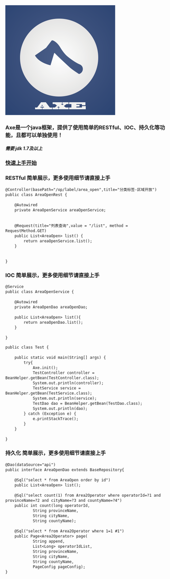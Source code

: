 <img src='https://github.com/DongyuCai/Axe/blob/branch-jdk1.7/axe/favicon.png'/>

### Axe是一个java框架，提供了使用简单的RESTful、IOC、持久化等功能，且都可以单独使用！

##### 需要 jdk 1.7及以上

### [快速上手开始](https://github.com/DongyuCai/Axe/blob/branch-jdk1.7/GET_START.md)

### RESTful 简单展示，更多使用细节请直接上手
```
@Controller(basePath="/op/label/area_open",title="分类标签-区域开放")
public class AreaOpenRest {
	
	@Autowired
	private AreaOpenService areaOpenService;
	

	@Request(title="列表查询",value = "/list", method = RequestMethod.GET)
	public List<AreaOpen> list() {
		return areaOpenService.list();
	}
	
	
}
```

### IOC 简单展示，更多使用细节请直接上手
```
@Service
public class AreaOpenService {
	
	@Autowired
	private AreaOpenDao areaOpenDao;

	public List<AreaOpen> list(){
		return areaOpenDao.list();
	}
	
}
```
```
public class Test {
	
	public static void main(String[] args) {
		try{
			Axe.init();
			TestController controller = BeanHelper.getBean(TestController.class);
			System.out.println(controller);
			TestService service = BeanHelper.getBean(TestService.class);
			System.out.println(service);
			TestDao dao = BeanHelper.getBean(TestDao.class);
			System.out.println(dao);
		} catch (Exception e) {
			e.printStackTrace();
		}
	}

}
```

### 持久化 简单展示，更多使用细节请直接上手
```
@Dao(dataSource="api")
public interface AreaOpenDao extends BaseRepository{

	@Sql("select * from AreaOpen order by id")
	public List<AreaOpen> list();
	
	@Sql("select count(1) from Area2Operator where operatorId=?1 and provinceName=?2 and cityName=?3 and countyName=?4")
	public int count(long operatorId,
			String provinceName,
			String cityName,
			String countyName);
			
	@Sql("select * from Area2Operator where 1=1 #1")
	public Page<Area2Operator> page(
			String append,
			List<Long> operatorIdList,
			String provinceName,
			String cityName,
			String countyName,
			PageConfig pageConfig);
}
```